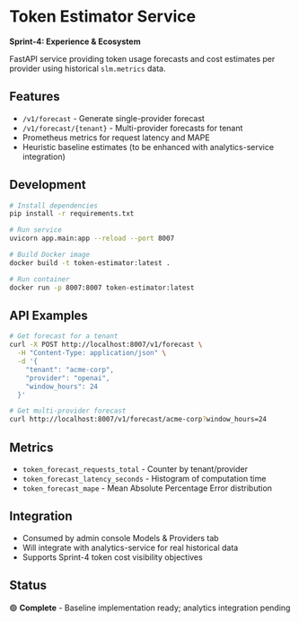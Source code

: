 # Token Estimator Service

**Sprint-4: Experience & Ecosystem**

FastAPI service providing token usage forecasts and cost estimates per provider using historical `slm.metrics` data.

## Features

- `/v1/forecast` - Generate single-provider forecast
- `/v1/forecast/{tenant}` - Multi-provider forecasts for tenant
- Prometheus metrics for request latency and MAPE
- Heuristic baseline estimates (to be enhanced with analytics-service integration)

## Development

```bash
# Install dependencies
pip install -r requirements.txt

# Run service
uvicorn app.main:app --reload --port 8007

# Build Docker image
docker build -t token-estimator:latest .

# Run container
docker run -p 8007:8007 token-estimator:latest
```

## API Examples

```bash
# Get forecast for a tenant
curl -X POST http://localhost:8007/v1/forecast \
  -H "Content-Type: application/json" \
  -d '{
    "tenant": "acme-corp",
    "provider": "openai",
    "window_hours": 24
  }'

# Get multi-provider forecast
curl http://localhost:8007/v1/forecast/acme-corp?window_hours=24
```

## Metrics

- `token_forecast_requests_total` - Counter by tenant/provider
- `token_forecast_latency_seconds` - Histogram of computation time
- `token_forecast_mape` - Mean Absolute Percentage Error distribution

## Integration

- Consumed by admin console Models & Providers tab
- Will integrate with analytics-service for real historical data
- Supports Sprint-4 token cost visibility objectives

## Status

🟢 **Complete** - Baseline implementation ready; analytics integration pending
